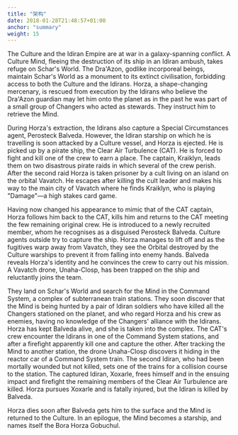 ```yaml
---
title: "架构"
date: 2018-01-28T21:48:57+01:00
anchor: "summary"
weight: 15
---
```


The Culture and the Idiran Empire are at war in a galaxy-spanning conflict. A Culture Mind, fleeing the destruction of its ship in an Idiran ambush, takes refuge on Schar's World. The Dra'Azon, godlike incorporeal beings, maintain Schar's World as a monument to its extinct civilisation, forbidding access to both the Culture and the Idirans. Horza, a shape-changing mercenary, is rescued from execution by the Idirans who believe the Dra'Azon guardian may let him onto the planet as in the past he was part of a small group of Changers who acted as stewards. They instruct him to retrieve the Mind.

During Horza's extraction, the Idirans also capture a Special Circumstances agent, Perosteck Balveda. However, the Idiran starship on which he is travelling is soon attacked by a Culture vessel, and Horza is ejected. He is picked up by a pirate ship, the Clear Air Turbulence (CAT). He is forced to fight and kill one of the crew to earn a place. The captain, Kraiklyn, leads them on two disastrous pirate raids in which several of the crew perish. After the second raid Horza is taken prisoner by a cult living on an island on the orbital Vavatch. He escapes after killing the cult leader and makes his way to the main city of Vavatch where he finds Kraiklyn, who is playing "Damage"—a high stakes card game.

Having now changed his appearance to mimic that of the CAT captain, Horza follows him back to the CAT, kills him and returns to the CAT meeting the few remaining original crew. He is introduced to a newly recruited member, whom he recognises as a disguised Perosteck Balveda. Culture agents outside try to capture the ship. Horza manages to lift off and as the fugitives warp away from Vavatch, they see the Orbital destroyed by the Culture warships to prevent it from falling into enemy hands. Balveda reveals Horza's identity and he convinces the crew to carry out his mission. A Vavatch drone, Unaha-Closp, has been trapped on the ship and reluctantly joins the team.

They land on Schar's World and search for the Mind in the Command System, a complex of subterranean train stations. They soon discover that the Mind is being hunted by a pair of Idiran soldiers who have killed all the Changers stationed on the planet, and who regard Horza and his crew as enemies, having no knowledge of the Changers' alliance with the Idirans. Horza has kept Balveda alive, and she is taken into the complex. The CAT's crew encounter the Idirans in one of the Command System stations, and after a firefight apparently kill one and capture the other. After tracking the Mind to another station, the drone Unaha-Closp discovers it hiding in the reactor car of a Command System train. The second Idiran, who had been mortally wounded but not killed, sets one of the trains for a collision course to the station. The captured Idiran, Xoxarle, frees himself and in the ensuing impact and firefight the remaining members of the Clear Air Turbulence are killed. Horza pursues Xoxarle and is fatally injured, but the Idiran is killed by Balveda.

Horza dies soon after Balveda gets him to the surface and the Mind is returned to the Culture. In an epilogue, the Mind becomes a starship, and names itself the Bora Horza Gobuchul.
